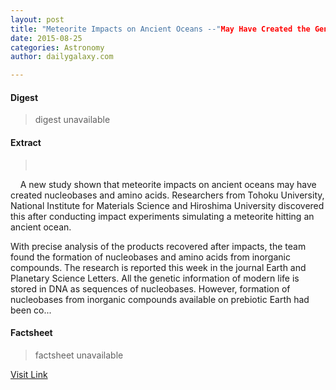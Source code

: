 ```yaml
---
layout: post
title: "Meteorite Impacts on Ancient Oceans --"May Have Created the Genetic Molecules That Led to Life""
date: 2015-08-25
categories: Astronomy
author: dailygalaxy.com

---
```



#### Digest
>digest unavailable

#### Extract
>         A new study shown that meteorite impacts on ancient oceans may have created nucleobases and amino acids. Researchers from Tohoku University, National Institute for Materials Science and Hiroshima University discovered this after conducting impact experiments simulating a meteorite hitting an ancient ocean.  With precise analysis of the products recovered after impacts, the team found the formation of nucleobases and amino acids from inorganic compounds. The research is reported this week in the journal Earth and Planetary Science Letters. All the genetic information of modern life is stored in DNA as sequences of nucleobases. However, formation of nucleobases from inorganic compounds available on prebiotic Earth had been co...

#### Factsheet
>factsheet unavailable

[Visit Link](http://www.dailygalaxy.com/my_weblog/2015/08/meteorite-impacts-on-ancient-oceans-may-have-created-the-genetic-molecules-that-led-to-life.html)


